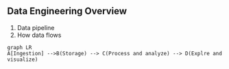 ## Data Engineering Overview

1. Data pipeline
2. How data flows

```mermaid
graph LR
A[Ingestion] -->B(Storage) --> C(Process and analyze) --> D(Explre and visualize)
    
```
